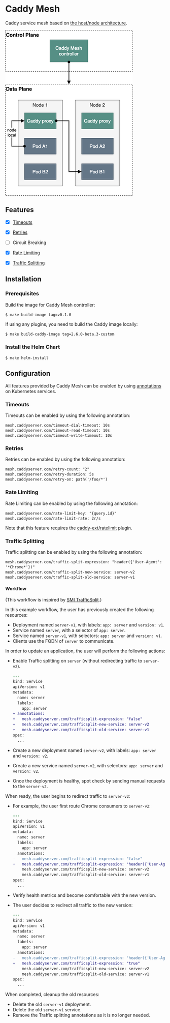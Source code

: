 # Caddy Mesh

Caddy service mesh based on [the host/node architecture][1].


![architecture](docs/architecture.png)


## Features

- [x] [Timeouts](#timeouts)
- [x] [Retries](#retries)
- [ ] Circuit Breaking
- [x] [Rate Limiting](#rate-limiting)
- [x] [Traffic Splitting](#traffic-splitting)


## Installation

### Prerequisites

Build the image for Caddy Mesh controller:

```console
$ make build-image tag=v0.1.0
```

If using any plugins, you need to build the Caddy image locally:

```console
$ make build-caddy-image tag=2.6.0-beta.3-custom
```

### Install the Helm Chart

```console
$ make helm-install
```


## Configuration

All features provided by Caddy Mesh can be enabled by using [annotations][2] on Kubernetes services.

### Timeouts

Timeouts can be enabled by using the following annotation:

```
mesh.caddyserver.com/timeout-dial-timeout: 10s
mesh.caddyserver.com/timeout-read-timeout: 10s
mesh.caddyserver.com/timeout-write-timeout: 10s
```

### Retries

Retries can be enabled by using the following annotation:

```
mesh.caddyserver.com/retry-count: "2"
mesh.caddyserver.com/retry-duration: 5s
mesh.caddyserver.com/retry-on: path('/foo/*')
```

### Rate Limiting

Rate Limiting can be enabled by using the following annotation:

```
mesh.caddyserver.com/rate-limit-key: "{query.id}"
mesh.caddyserver.com/rate-limit-rate: 2r/s
```

Note that this feature requires the [caddy-ext/ratelimit](https://github.com/RussellLuo/caddy-ext/tree/master/ratelimit) plugin.

### Traffic Splitting

Traffic splitting can be enabled by using the following annotation:

```
mesh.caddyserver.com/traffic-split-expression: "header({'User-Agent': '*Chrome*'})"
mesh.caddyserver.com/traffic-split-new-service: server-v2
mesh.caddyserver.com/traffic-split-old-service: server-v1
```

#### Workflow

(This workflow is inspired by [SMI TrafficSplit][3].)

In this example workflow, the user has previously created the following resources:

- Deployment named `server-v1`, with labels: `app: server` and `version: v1`.
- Service named `server`, with a selector of `app: server`.
- Service named `server-v1`, with selectors: `app: server` and `version: v1`.
- Clients use the FQDN of `server` to communicate.

In order to update an application, the user will perform the following actions:

- Enable Traffic splitting on `server` (without redirecting traffic to `server-v2`).

    ```diff
    ---
    kind: Service
    apiVersion: v1
    metadata:
      name: server
      labels:
        app: server
    + annotations:
    +   mesh.caddyserver.com/trafficsplit-expression: "false"
    +   mesh.caddyserver.com/trafficsplit-new-service: server-v2
    +   mesh.caddyserver.com/trafficsplit-old-service: server-v1
    spec:
      ...
    ```
  
- Create a new deployment named `server-v2`, with labels: `app: server` and `version: v2`.
- Create a new service named `server-v2`, with selectors: `app: server` and `version: v2`.
- Once the deployment is healthy, spot check by sending manual requests to the `server-v2`.

When ready, the user begins to redirect traffic to `server-v2`:

- For example, the user first route Chrome consumers to `server-v2`:

    ```diff
    ---
    kind: Service
    apiVersion: v1
    metadata:
      name: server
      labels:
        app: server
      annotations:
    -   mesh.caddyserver.com/trafficsplit-expression: "false"
    +   mesh.caddyserver.com/trafficsplit-expression: "header({'User-Agent': '*Chrome*'})"
        mesh.caddyserver.com/trafficsplit-new-service: server-v2
        mesh.caddyserver.com/trafficsplit-old-service: server-v1
    spec:
      ...
    ```
  
- Verify health metrics and become comfortable with the new version.
- The user decides to redirect all traffic to the new version:

    ```diff
    ---
    kind: Service
    apiVersion: v1
    metadata:
      name: server
      labels:
        app: server
      annotations:
    -   mesh.caddyserver.com/trafficsplit-expression: "header({'User-Agent': '*Chrome*'})"
    +   mesh.caddyserver.com/trafficsplit-expression: "true"
        mesh.caddyserver.com/trafficsplit-new-service: server-v2
        mesh.caddyserver.com/trafficsplit-old-service: server-v1
    spec:
      ...
    ```

When completed, cleanup the old resources:

- Delete the old `server-v1` deployment.
- Delete the old `server-v1` service.
- Remove the Traffic splitting annotations as it is no longer needed.


[1]: https://traefik.io/glossary/service-mesh-101/
[2]: https://kubernetes.io/docs/concepts/overview/working-with-objects/annotations/
[3]: https://github.com/servicemeshinterface/smi-spec/blob/main/apis/traffic-split/v1alpha4/traffic-split.md#workflow
